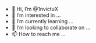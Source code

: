 - 👋 Hi, I’m @1nvictuX
- 👀 I’m interested in ...
- 🌱 I’m currently learning ...
- 💞️ I’m looking to collaborate on ...
- 📫 How to reach me ...

<!---
1nvictuX/1nvictuX is a ✨ special ✨ repository because its `README.md` (this file) appears on your GitHub profile.
You can click the Preview link to take a look at your changes.
--->
